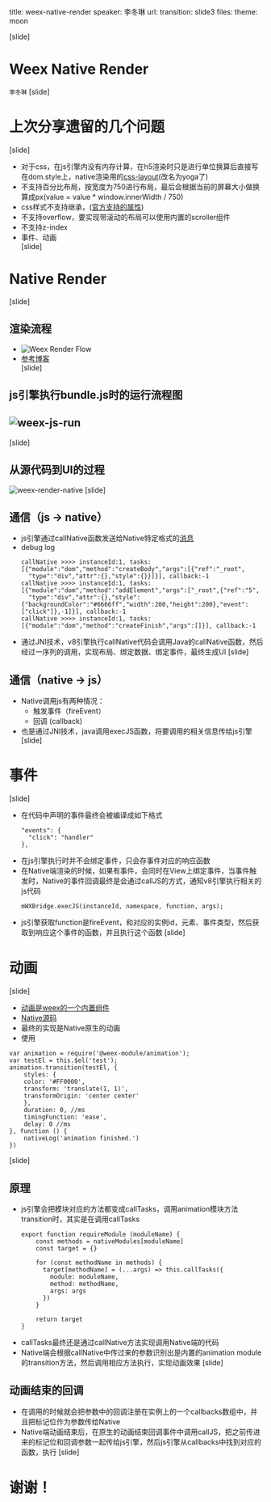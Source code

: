 title: weex-native-render
speaker: 李冬琳
url: 
transition: slide3
files: 
theme: moon

[slide]
# Weex Native Render
<small>李冬琳</small>
[slide]
# 上次分享遗留的几个问题
[slide]
* 对于css，在js引擎内没有内存计算，在h5渲染时只是进行单位换算后直接写在dom.style上，native渲染用的[css-layout](https://github.com/facebook/yoga)(改名为yoga了)
* 不支持百分比布局，按宽度为750进行布局，最后会根据当前的屏幕大小做换算成px(value = value * window.innerWidth / 750)
* css样式不支持继承，([官方支持的属性](http://alibaba.github.io/weex/doc/references/common-style.html))
* 不支持overflow，要实现带滚动的布局可以使用内置的scroller组件
* 不支持z-index
* 事件、动画  
[slide]
# Native Render
[slide]
## 渲染流程
* ![Weex Render Flow ](https://gtms03.alicdn.com/tps/i3/TB1_SA4MXXXXXXGaXXXpZ8UVXXX-519-337.png)
* [参考博客](http://blog.csdn.net/xuguoli_beyondboy/article/details/53064155)  
[slide]
## js引擎执行bundle.js时的运行流程图
## ![weex-js-run](/img/weex-html5-run.png)
[slide]
## 从源代码到UI的过程
![weex-render-native](/img/weex-render-native.png)
[slide]
## 通信（js -> native）
* js引擎通过callNative函数发送给Native特定格式的[消息](http://note.youdao.com/noteshare?id=134039b0899f8a3982c0b67271f42cbc)
* debug log
  ```
  callNative >>>> instanceId:1, tasks:[{"module":"dom","method":"createBody","args":[{"ref":"_root",
    "type":"div","attr":{},"style":{}}]}], callback:-1
  callNative >>>> instanceId:1, tasks:[{"module":"dom","method":"addElement","args":["_root",{"ref":"5",
    "type":"div","attr":{},"style":{"backgroundColor":"#6666ff","width":200,"height":200},"event":["click"]},-1]}], callback:-1
  callNative >>>> instanceId:1, tasks:[{"module":"dom","method":"createFinish","args":[]}], callback:-1
    ```
* 通过JNI技术，v8引擎执行callNative代码会调用Java的callNative函数，然后经过一序列的调用，实现布局、绑定数据、绑定事件，最终生成UI
[slide]
## 通信（native -> js）
* Native调用js有两种情况：
  + 触发事件（fireEvent）
  + 回调 (callback)
* 也是通过JNI技术，java调用execJS函数，将要调用的相关信息传给js引擎
[slide]
# 事件  
[slide]
* 在代码中声明的事件最终会被编译成如下格式
  ```
  "events": {
    "click": "handler"
  },
  ```
* 在js引擎执行时并不会绑定事件，只会存事件对应的响应函数
* 在Native端渲染的时候，如果有事件，会同时在View上绑定事件，当事件触发时，Native的事件回调最终是会通过callJS的方式，通知v8引擎执行相关的js代码
  ```
  mWXBridge.execJS(instanceId, namespace, function, args);
  ```
* js引擎获取function是fireEvent，和对应的实例id，元素、事件类型，然后获取到响应这个事件的函数，并且执行这个函数
[slide]
# 动画
[slide]
* [动画是weex的一个内置组件](https://alibaba.github.io/weex/cn/doc/modules/animation.html)
* [Native源码](https://github.com/alibaba/weex/blob/dev/android/sdk/src/main/java/com/taobao/weex/ui/animation/WXAnimationModule.java)
* 最终的实现是Native原生的动画
* 使用
```
var animation = require('@weex-module/animation');
var testEl = this.$el('test');
animation.transition(testEl, {
    styles: {
    color: '#FF0000',
    transform: 'translate(1, 1)',
    transformOrigin: 'center center'
    },
    duration: 0, //ms
    timingFunction: 'ease',
    delay: 0 //ms
}, function () {
    nativeLog('animation finished.')
})
```
[slide]
## 原理
* js引擎会把模块对应的方法都变成callTasks，调用animation模块方法transition时，其实是在调用callTasks
  ```
  export function requireModule (moduleName) {
      const methods = nativeModules[moduleName]
      const target = {}
    
      for (const methodName in methods) {
        target[methodName] = (...args) => this.callTasks({
          module: moduleName,
          method: methodName,
          args: args
        })
      }
    
      return target
  }
  ```
* callTasks最终还是通过callNative方法实现调用Native端的代码
* Native端会根据callNative中传过来的参数识别出是内置的animation module的transition方法，然后调用相应方法执行，实现动画效果
[slide]  
## 动画结束的回调
* 在调用的时候就会把参数中的回调注册在实例上的一个callbacks数组中，并且把标记位作为参数传给Native
* Native端动画结束后，在原生的动画结束回调事件中调用callJS，把之前传进来的标记位和回调参数一起传给js引擎，然后js引擎从callbacks中找到对应的函数，执行
[slide]
# 谢谢！
